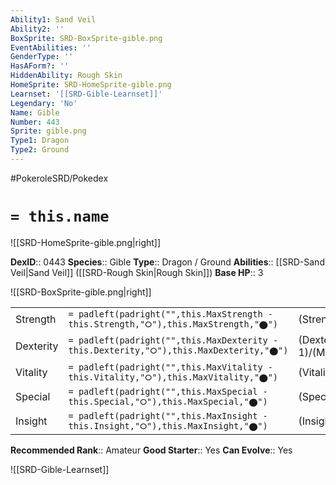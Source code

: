 ```yaml
---
Ability1: Sand Veil
Ability2: ''
BoxSprite: SRD-BoxSprite-gible.png
EventAbilities: ''
GenderType: ''
HasAForm?: ''
HiddenAbility: Rough Skin
HomeSprite: SRD-HomeSprite-gible.png
Learnset: '[[SRD-Gible-Learnset]]'
Legendary: 'No'
Name: Gible
Number: 443
Sprite: gible.png
Type1: Dragon
Type2: Ground
---
```


#PokeroleSRD/Pokedex

# `= this.name`

![[SRD-HomeSprite-gible.png|right]]

**DexID**:: 0443
**Species**:: Gible
**Type**:: Dragon / Ground
**Abilities**:: [[SRD-Sand Veil|Sand Veil]] ([[SRD-Rough Skin|Rough Skin]])
**Base HP**:: 3

![[SRD-BoxSprite-gible.png|right]]

|           |                                                                                        |                                          |
| --------- | -------------------------------------------------------------------------------------- | ---------------------------------------- |
| Strength  | `= padleft(padright("",this.MaxStrength - this.Strength,"⭘"),this.MaxStrength,"⬤")`    | (Strength::2)/(MaxStrength::5)   |
| Dexterity | `= padleft(padright("",this.MaxDexterity - this.Dexterity,"⭘"),this.MaxDexterity,"⬤")` | (Dexterity:: 1)/(MaxDexterity::3) |
| Vitality  | `= padleft(padright("",this.MaxVitality - this.Vitality,"⭘"),this.MaxVitality,"⬤")`    | (Vitality::2)/(MaxVitality::4)   |
| Special   | `= padleft(padright("",this.MaxSpecial - this.Special,"⭘"),this.MaxSpecial,"⬤")`       | (Special::1)/(MaxSpecial::3)     |
| Insight   | `= padleft(padright("",this.MaxInsight - this.Insight,"⭘"),this.MaxInsight,"⬤")`       | (Insight::2)/(MaxInsight::4)     |

**Recommended Rank**:: Amateur
**Good Starter**:: Yes
**Can Evolve**:: Yes

![[SRD-Gible-Learnset]]